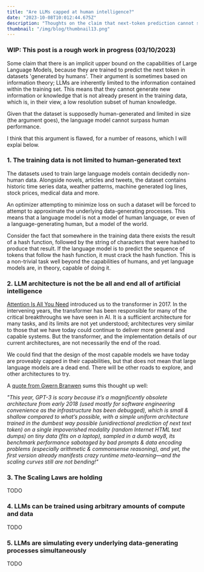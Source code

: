 ```yaml
---
title: "Are LLMs capped at human intelligence?"
date: "2023-10-08T10:012:44.675Z"
description: "Thoughts on the claim that next-token prediction cannot surpass human performance"
thumbnail: "/img/blog/thumbnail13.png"
---
```


### WIP: This post is a rough work in progress (03/10/2023)

Some claim that there is an implicit upper bound on the capabilities of Large Language Models, because they are trained to predict the next token in datasets 'generated by humans'. Their argument is sometimes based on information theory; LLMs are inherently limited to the information contained within the training set. This means that they cannot generate new information or knowledge that is not already present in the training data, which is, in their view, a low resolution subset of human knowledge.

Given that the dataset is supposedly human-generated and limited in size (the argument goes), the language model cannot surpass human performance.

I think that this argument is flawed, for a number of reasons, which I will explai below.

### 1. The training data is not limited to human-generated text

The datasets used to train large language models contain decidedly non-human data. Alongside novels, articles and tweets, the dataset contains historic time series data, weather patterns, machine generated log lines, stock prices, medical data and more.

An optimizer attempting to minimize loss on such a dataset will be forced to attempt to approximate the underlying data-generating processes. This means that a language model is not a model of human language, or even of a language-generating human, but a model of the world.

Consider the fact that somewhere in the training data there exists the result of a hash function, followed by the string of characters that were hashed to produce that result. If the language model is to predict the sequence of tokens that follow the hash function, it must crack the hash function. This is a non-trivial task well beyond the capabilities of humans, and yet language models are, in theory, capable of doing it.

### 2. LLM architecture is not the be all and end all of artificial intelligence

[Attention Is All You Need](https://arxiv.org/abs/1706.03762) introduced us to the transformer in 2017. In the intervening years, the transformer has been responsible for many of the critical breakthroughs we have seen in AI. It is a sufficient architecture for many tasks, and its limits are not yet understood; architectures very similar to those that we have today could continue to deliver more general and capable systems. But the transformer, and the implementation details of our current architectures, are not necessarily the end of the road.

We could find that the design of the most capable models we have today are proveably capped in their capabilities, but that does not mean that large language models are a dead end. There will be other roads to explore, and other architectures to try.

A [quote from Gwern Branwen](https://gwern.net/scaling-hypothesis) sums this thought up well:

_"This year, GPT-3 is scary because it’s a magnificently obsolete architecture from early 2018 (used mostly for software engineering convenience as the infrastructure has been debugged), which is small & shallow compared to what’s possible, with a simple uniform architecture trained in the dumbest way possible (unidirectional prediction of next text token) on a single impoverished modality (random Internet HTML text dumps) on tiny data (fits on a laptop), sampled in a dumb way8, its benchmark performance sabotaged by bad prompts & data encoding problems (especially arithmetic & commonsense reasoning), and yet, the first version already manifests crazy runtime meta-learning—and the scaling curves still are not bending!"_

### 3. The Scaling Laws are holding

TODO

### 4. LLMs can be trained using arbitrary amounts of compute and data

TODO

### 5. LLMs are simulating every underlying data-generating processes simultaneously

TODO
